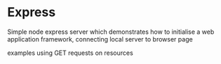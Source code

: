 # Express

Simple node express server which demonstrates how to initialise a web application framework, connecting local server to browser page 

examples using GET requests on resources

